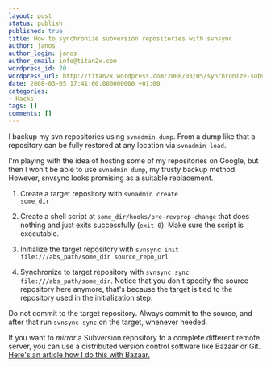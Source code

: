 ```yaml
---
layout: post
status: publish
published: true
title: How to synchronize subversion repositories with svnsync
author: janos
author_login: janos
author_email: info@titan2x.com
wordpress_id: 20
wordpress_url: http://titan2x.wordpress.com/2008/03/05/synchronize-subversion-repositories-with-svnsync/
date: 2008-03-05 17:41:00.000000000 +01:00
categories:
- Hacks
tags: []
comments: []
---
```

I backup my svn repositories using <code>svnadmin dump</code>. From a dump like that a repository can be fully restored at any location via <code>svnadmin load</code>.

I'm playing with the idea of hosting some of my repositories on Google, but then I won't be able to use <code>svnadmin dump</code>, my trusty backup method. However, snvsync looks promising as a suitable replacement.

1. Create a target repository with <code>svnadmin create some_dir</code>

2. Create a shell script at <code>some_dir/hooks/pre-revprop-change</code> that does nothing and just exits successfully (<code>exit 0</code>). Make sure the script is executable.

3. Initialize the target repository with <code>svnsync init file:///abs_path/some_dir source_repo_url</code>

4. Synchronize to target repository with <code>svnsync sync file:///abs_path/some_dir</code>. Notice that you don't specify the source repository here anymore, that's because the target is tied to the repository used in the initialization step.

Do not commit to the target repository. Always commit to the source, and after that run <code>svnsync sync</code> on the target, whenever needed.

If you want to <em>mirror</em> a Subversion repository to a complete different remote server, you can use a distributed version control software like Bazaar or Git. <a href="http://titan2x.wordpress.com/2011/03/10/mirroring-a-subversion-repository-using-bazaar/">Here's an article how I do this with Bazaar.</a>
